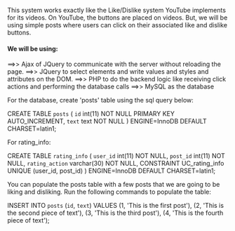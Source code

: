 This system works exactly like the Like/Dislike system YouTube implements for its videos. On YouTube, the buttons are placed on videos.
But, we will be using simple posts where users can click on their associated like and dislike buttons.  

#### We will be using:

==>> Ajax of JQuery to communicate with the server without reloading the page.
==>> JQuery to select elements and write values and styles and attributes on the DOM.
==>> PHP to do the backend logic like receiving click actions and performing the database calls
==>> MySQL as the database

For the database, create 'posts' table using the sql query below:

CREATE TABLE `posts` (
  `id` int(11) NOT NULL PRIMARY KEY AUTO_INCREMENT,
  `text` text NOT NULL
) ENGINE=InnoDB DEFAULT CHARSET=latin1;


For rating_info:

CREATE TABLE `rating_info` (
  `user_id` int(11) NOT NULL,
  `post_id` int(11) NOT NULL,
  `rating_action` varchar(30) NOT NULL,
   CONSTRAINT UC_rating_info UNIQUE (user_id, post_id)
) ENGINE=InnoDB DEFAULT CHARSET=latin1;


You can populate the posts table with a few posts that we are going to be liking and disliking. Run the following commands to populate the table:

INSERT INTO `posts` (`id`, `text`) VALUES
(1, 'This is the first post'),
(2, 'This is the second piece of text'),
(3, 'This is the third post'),
(4, 'This is the fourth piece of text');








